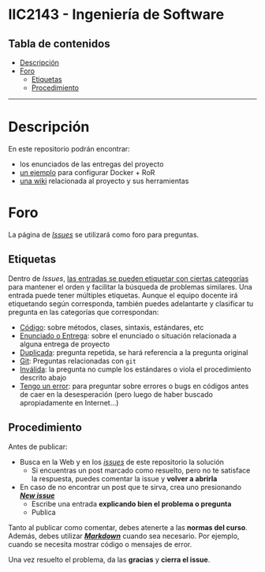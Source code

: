 # IIC2143 - Ingeniería de Software

## Tabla de contenidos
- [Descripción](#descripción)
- [Foro](#foro)
  - [Etiquetas](#etiquetas)
  - [Procedimiento](#procedimiento)

---

# Descripción

En este repositorio podrán encontrar:
* los enunciados de las entregas del proyecto
* [un ejemplo](https://github.com/IIC2143-2018-1/project/tree/master/example) para configurar Docker + RoR
* [una wiki](https://github.com/IIC2143-2018-1/project/wiki) relacionada al proyecto y sus herramientas

# Foro

La página de [_Issues_](https://github.com/IIC2143-2018-1/project/issues) se utilizará como foro para preguntas.

## Etiquetas

Dentro de _Issues_, [las entradas se pueden etiquetar con ciertas categorías](https://help.github.com/articles/applying-labels-to-issues-and-pull-requests/) para mantener el orden y facilitar la búsqueda de problemas similares. Una entrada puede tener múltiples etiquetas. Aunque el equipo docente irá etiquetando según corresponda, también puedes adelantarte y clasificar tu pregunta en las categorías que correspondan:

* [Código](https://github.com/IIC2143-2018-1/project/labels/C%C3%B3digo): sobre métodos, clases, sintaxis, estándares, etc
* [Enunciado o Entrega](https://github.com/IIC2143-2018-1/project/labels/Enunciado%20o%20Entrega): sobre el enunciado o situación relacionada a alguna entrega de proyecto
* [Duplicada](https://github.com/IIC2143-2018-1/project/labels/Duplicada): pregunta repetida, se hará referencia a la pregunta original
* [Git](https://github.com/IIC2143-2018-1/project/labels/Git): Preguntas relacionadas con `git`
* [Inválida](https://github.com/IIC2143-2018-1/project/labels/Inv%C3%A1lida): la pregunta no cumple los estándares o viola el procedimiento descrito abajo
* [Tengo un error](https://github.com/IIC2143-2018-1/project/labels/Tengo%20un%20error): para preguntar sobre errores o bugs en códigos antes de caer en la desesperación (pero luego de haber buscado apropiadamente en Internet...)

## Procedimiento

Antes de publicar:
* Busca en la Web y en los [_issues_](https://github.com/IIC2143-2018-1/project/issues) de este repositorio la solución
  * Si encuentras un post marcado como resuelto, pero no te satisface la respuesta, puedes comentar la issue y **volver a abrirla**
* En caso de no encontrar un post que te sirva, crea uno presionando **[_New issue_](https://github.com/IIC2143-2018-1/project/issues/new)**
  * Escribe una entrada **explicando bien el problema o pregunta**
  * Publica

Tanto al publicar como comentar, debes atenerte a las **normas del curso**. Además, debes utilizar **[_Markdown_](https://github.com/adam-p/markdown-here/wiki/Markdown-Cheatsheet#code)** cuando sea necesario. Por ejemplo, cuando se necesita mostrar código o mensajes de error.

Una vez resuelto el problema, da las **gracias** y **cierra el issue**.
